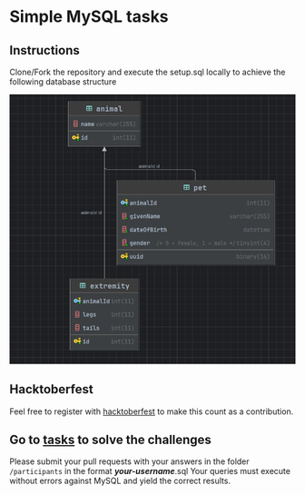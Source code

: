# Simple MySQL tasks

## Instructions
Clone/Fork the repository and execute the setup.sql locally to achieve the following database structure

![schema](assets/diagram.png)

## Hacktoberfest
Feel free to register with [hacktoberfest](https://hacktoberfest.com/) to make this count as a contribution.

## Go to [tasks](Tasks.md) to solve the challenges

Please submit your pull requests with your answers in the folder `/participants` in the format ***your-username***.sql
Your queries must execute without errors against MySQL and yield the correct results. 